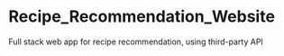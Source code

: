 # Recipe_Recommendation_Website
Full stack web app for recipe recommendation, using third-party API
